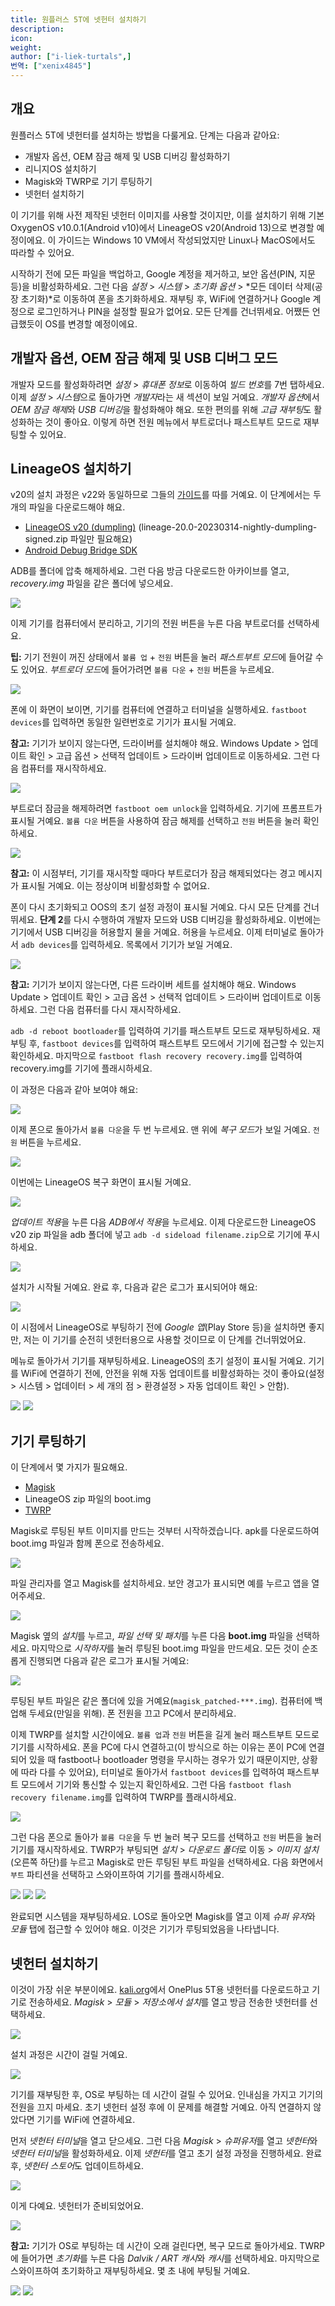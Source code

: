 ```yaml
---
title: 원플러스 5T에 넷헌터 설치하기
description:
icon:
weight:
author: ["i-liek-turtals",]
번역: ["xenix4845"]
---
```


## 개요

원플러스 5T에 넷헌터를 설치하는 방법을 다룰게요. 단계는 다음과 같아요:

- 개발자 옵션, OEM 잠금 해제 및 USB 디버깅 활성화하기
- 리니지OS 설치하기
- Magisk와 TWRP로 기기 루팅하기
- 넷헌터 설치하기

이 기기를 위해 사전 제작된 넷헌터 이미지를 사용할 것이지만, 이를 설치하기 위해 기본 OxygenOS v10.0.1(Android v10)에서 LineageOS v20(Android 13)으로 변경할 예정이에요. 이 가이드는 Windows 10 VM에서 작성되었지만 Linux나 MacOS에서도 따라할 수 있어요.

시작하기 전에 모든 파일을 백업하고, Google 계정을 제거하고, 보안 옵션(PIN, 지문 등)을 비활성화하세요. 그런 다음 *설정* > *시스템* > *초기화 옵션* > *모든 데이터 삭제(공장 초기화)*로 이동하여 폰을 초기화하세요. 재부팅 후, WiFi에 연결하거나 Google 계정으로 로그인하거나 PIN을 설정할 필요가 없어요. 모든 단계를 건너뛰세요. 어쨌든 언급했듯이 OS를 변경할 예정이에요.

## 개발자 옵션, OEM 잠금 해제 및 USB 디버그 모드

개발자 모드를 활성화하려면 *설정* > *휴대폰 정보*로 이동하여 *빌드 번호*를 7번 탭하세요. 이제 *설정* > *시스템*으로 돌아가면 *개발자*라는 새 섹션이 보일 거예요. *개발자 옵션*에서 *OEM 잠금 해제*와 *USB 디버깅*을 활성화해야 해요. 또한 편의를 위해 *고급 재부팅*도 활성화하는 것이 좋아요. 이렇게 하면 전원 메뉴에서 부트로더나 패스트부트 모드로 재부팅할 수 있어요.

## LineageOS 설치하기

v20의 설치 과정은 v22와 동일하므로 그들의 [가이드](https://wiki.lineageos.org/devices/dumpling/install/)를 따를 거예요. 이 단계에서는 두 개의 파일을 다운로드해야 해요.

- [LineageOS v20 (dumpling)](https://web.archive.org/web/20230314184423/https://download.lineageos.org/devices/dumpling/builds) (lineage-20.0-20230314-nightly-dumpling-signed.zip 파일만 필요해요)
- [Android Debug Bridge SDK](https://developer.android.com/tools/releases/platform-tools)

ADB를 폴더에 압축 해제하세요. 그런 다음 방금 다운로드한 아카이브를 열고, *recovery.img* 파일을 같은 폴더에 넣으세요.

![](01.png)

이제 기기를 컴퓨터에서 분리하고, 기기의 전원 버튼을 누른 다음 부트로더를 선택하세요.

**팁:** 기기 전원이 꺼진 상태에서 `볼륨 업` + `전원` 버튼을 눌러 *패스트부트 모드*에 들어갈 수도 있어요. *부트로더 모드*에 들어가려면 `볼륨 다운` + `전원` 버튼을 누르세요.

![](02.png)

폰에 이 화면이 보이면, 기기를 컴퓨터에 연결하고 터미널을 실행하세요. `fastboot devices`를 입력하면 동일한 일련번호로 기기가 표시될 거예요.

**참고:** 기기가 보이지 않는다면, 드라이버를 설치해야 해요. Windows Update > 업데이트 확인 > 고급 옵션 > 선택적 업데이트 > 드라이버 업데이트로 이동하세요. 그런 다음 컴퓨터를 재시작하세요.

![](03.png)

부트로더 잠금을 해제하려면 `fastboot oem unlock`을 입력하세요. 기기에 프롬프트가 표시될 거예요. `볼륨 다운` 버튼을 사용하여 잠금 해제를 선택하고 `전원` 버튼을 눌러 확인하세요.

![](04.png)

**참고:** 이 시점부터, 기기를 재시작할 때마다 부트로더가 잠금 해제되었다는 경고 메시지가 표시될 거예요. 이는 정상이며 비활성화할 수 없어요.

폰이 다시 초기화되고 OOS의 초기 설정 과정이 표시될 거예요. 다시 모든 단계를 건너뛰세요. **단계 2**를 다시 수행하여 개발자 모드와 USB 디버깅을 활성화하세요. 이번에는 기기에서 USB 디버깅을 허용할지 물을 거예요. 허용을 누르세요. 이제 터미널로 돌아가서 `adb devices`를 입력하세요. 목록에서 기기가 보일 거예요.

![](05.png)

**참고:** 기기가 보이지 않는다면, 다른 드라이버 세트를 설치해야 해요. Windows Update > 업데이트 확인 > 고급 옵션 > 선택적 업데이트 > 드라이버 업데이트로 이동하세요. 그런 다음 컴퓨터를 다시 재시작하세요.

`adb -d reboot bootloader`를 입력하여 기기를 패스트부트 모드로 재부팅하세요. 재부팅 후, `fastboot devices`를 입력하여 패스트부트 모드에서 기기에 접근할 수 있는지 확인하세요. 마지막으로 `fastboot flash recovery recovery.img`를 입력하여 recovery.img를 기기에 플래시하세요.

이 과정은 다음과 같아 보여야 해요:

![](06.png)

이제 폰으로 돌아가서 `볼륨 다운`을 두 번 누르세요. 맨 위에 *복구 모드*가 보일 거예요. `전원` 버튼을 누르세요.

![](07.png)

이번에는 LineageOS 복구 화면이 표시될 거예요.

![](08.png)

*업데이트 적용*을 누른 다음 *ADB에서 적용*을 누르세요. 이제 다운로드한 LineageOS v20 zip 파일을 adb 폴더에 넣고 `adb -d sideload filename.zip`으로 기기에 푸시하세요.

![](09.png)

설치가 시작될 거예요. 완료 후, 다음과 같은 로그가 표시되어야 해요:

![](10.png)

이 시점에서 LineageOS로 부팅하기 전에 *Google 앱*(Play Store 등)을 설치하면 좋지만, 저는 이 기기를 순전히 넷헌터용으로 사용할 것이므로 이 단계를 건너뛰었어요.

메뉴로 돌아가서 기기를 재부팅하세요. LineageOS의 초기 설정이 표시될 거예요. 기기를 WiFi에 연결하기 전에, 안전을 위해 자동 업데이트를 비활성화하는 것이 좋아요(설정 > 시스템 > 업데이터 > 세 개의 점 > 환경설정 > 자동 업데이트 확인 > 안함).

![](11.png) ![](12.png)

## 기기 루팅하기

이 단계에서 몇 가지가 필요해요.

- [Magisk](https://github.com/topjohnwu/Magisk/releases/tag/v28.1)
- LineageOS zip 파일의 boot.img
- [TWRP](https://eu.dl.twrp.me/cheeseburger_dumpling/)

Magisk로 루팅된 부트 이미지를 만드는 것부터 시작하겠습니다. apk를 다운로드하여 boot.img 파일과 함께 폰으로 전송하세요.

![](13.png)

파일 관리자를 열고 Magisk를 설치하세요. 보안 경고가 표시되면 예를 누르고 앱을 열어주세요.

![](14.png)

Magisk 옆의 *설치*를 누르고, *파일 선택 및 패치*를 누른 다음 **boot.img** 파일을 선택하세요. 마지막으로 *시작하자*를 눌러 루팅된 boot.img 파일을 만드세요. 모든 것이 순조롭게 진행되면 다음과 같은 로그가 표시될 거예요:

![](15.png)

루팅된 부트 파일은 같은 폴더에 있을 거예요(`magisk_patched-***.img`). 컴퓨터에 백업해 두세요(만일을 위해). 폰 전원을 끄고 PC에서 분리하세요.

이제 TWRP를 설치할 시간이에요. `볼륨 업`과 `전원` 버튼을 길게 눌러 패스트부트 모드로 기기를 시작하세요. 폰을 PC에 다시 연결하고(이 방식으로 하는 이유는 폰이 PC에 연결되어 있을 때 fastboot나 bootloader 명령을 무시하는 경우가 있기 때문이지만, 상황에 따라 다를 수 있어요), 터미널로 돌아가서 `fastboot devices`를 입력하여 패스트부트 모드에서 기기와 통신할 수 있는지 확인하세요. 그런 다음 `fastboot flash recovery filename.img`를 입력하여 TWRP를 플래시하세요.

![](16.png)

그런 다음 폰으로 돌아가 `볼륨 다운`을 두 번 눌러 복구 모드를 선택하고 `전원` 버튼을 눌러 기기를 재시작하세요. TWRP가 부팅되면 *설치* > *다운로드 폴더*로 이동 > *이미지 설치*(오른쪽 하단)를 누르고 Magisk로 만든 루팅된 부트 파일을 선택하세요. 다음 화면에서 `부트` 파티션을 선택하고 스와이프하여 기기를 플래시하세요.

![](17.png) ![](18.png) ![](19.png)

완료되면 시스템을 재부팅하세요. LOS로 돌아오면 Magisk를 열고 이제 *슈퍼 유저*와 *모듈* 탭에 접근할 수 있어야 해요. 이것은 기기가 루팅되었음을 나타냅니다.

## 넷헌터 설치하기

이것이 가장 쉬운 부분이에요. [kali.org](https://www.kali.org/get-kali/#kali-mobile)에서 OnePlus 5T용 넷헌터를 다운로드하고 기기로 전송하세요. *Magisk* > *모듈* > *저장소에서 설치*를 열고 방금 전송한 넷헌터를 선택하세요.

![](20.png)

설치 과정은 시간이 걸릴 거예요.

![](21.png)

기기를 재부팅한 후, OS로 부팅하는 데 시간이 걸릴 수 있어요. 인내심을 가지고 기기의 전원을 끄지 마세요. 초기 넷헌터 설정 후에 이 문제를 해결할 거예요. 아직 연결하지 않았다면 기기를 WiFi에 연결하세요.

먼저 *넷헌터 터미널*을 열고 닫으세요. 그런 다음 *Magisk* > *슈퍼유저*를 열고 *넷헌터*와 *넷헌터 터미널*을 활성화하세요. 이제 *넷헌터*를 열고 초기 설정 과정을 진행하세요. 완료 후, *넷헌터 스토어*도 업데이트하세요.

![](22.png)

이게 다예요. 넷헌터가 준비되었어요.

![](00.png)

**참고:** 기기가 OS로 부팅하는 데 시간이 오래 걸린다면, 복구 모드로 돌아가세요. TWRP에 들어가면 *초기화*를 누른 다음 *Dalvik / ART 캐시*와 *캐시*를 선택하세요. 마지막으로 스와이프하여 초기화하고 재부팅하세요. 몇 초 내에 부팅될 거예요.

![](23.png) ![](24.png)